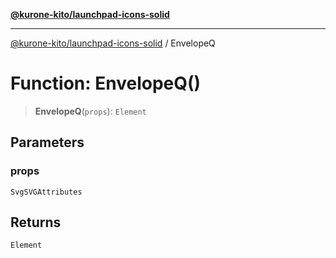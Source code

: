 [**@kurone-kito/launchpad-icons-solid**](../README.md)

***

[@kurone-kito/launchpad-icons-solid](../globals.md) / EnvelopeQ

# Function: EnvelopeQ()

> **EnvelopeQ**(`props`): `Element`

## Parameters

### props

`SvgSVGAttributes`

## Returns

`Element`
